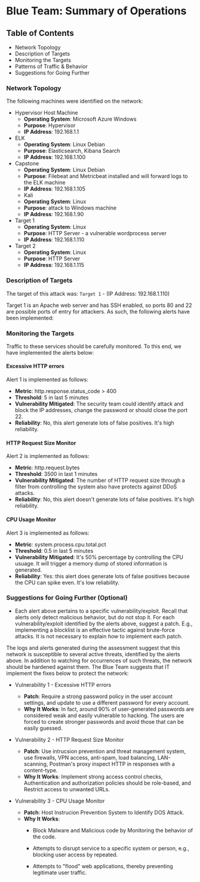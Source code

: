 # Blue Team: Summary of Operations

## Table of Contents
- Network Topology
- Description of Targets
- Monitoring the Targets
- Patterns of Traffic & Behavior
- Suggestions for Going Further

### Network Topology
The following machines were identified on the network:

- Hypervisor Host Machine 
  - **Operating System**: Microsoft Azure Windows
  - **Purpose**: Hypervisor
  - **IP Address**: 192.168.1.1
- ELK
  - **Operating System**: Linux Debian
  - **Purpose**: Elasticsearch, Kibana Search
  - **IP Address**: 192.168.1.100
- Capstone
  - **Operating System**: Linux Debian
  - **Purpose**: Filebeat and Metricbeat installed and will forward logs to the ELK machine
  - **IP Address**: 192.168.1.105
  - Kali
  - **Operating System**: Linux
  - **Purpose**: attack to Windows machine
  - **IP Address**: 192.168.1.90
- Target 1
  - **Operating System**: Linux
  - **Purpose**: HTTP Server - a vulnerable wordprocess server
  - **IP Address**: 192.168.1.110
- Target 2
  - **Operating System**: Linux
  - **Purpose**: HTTP Server
  - **IP Address**: 192.168.1.115

### Description of Targets


The target of this attack was: `Target 1` - (IP Address: 192.168.1.110)

Target 1 is an Apache web server and has SSH enabled, so ports 80 and 22 are possible ports of entry for attackers. As such, the following alerts have been implemented:

### Monitoring the Targets

Traffic to these services should be carefully monitored. To this end, we have implemented the alerts below:

#### Excessive HTTP errors 

Alert 1 is implemented as follows:
  - **Metric**: http.response.status_code > 400 
  - **Threshold**: 5 in last 5 minutes
  - **Vulnerability Mitigated**: The security team could identify attack and block the IP addresses, change the password or should close the port 22.
  - **Reliability**: No, this alert generate lots of false positives. It's high reliability.

#### HTTP Request Size Monitor
Alert 2 is implemented as follows:
  - **Metric**: http.request.bytes
  - **Threshold**: 3500 in last 1 minutes
  - **Vulnerability Mitigated**: The number of HTTP request size through a filter from controlling the system also have protects against DDoS attacks.
  - **Reliability**: No, this alert doesn't generate lots of false positives. It's high reliability.

#### CPU Usage Monitor
Alert 3 is implemented as follows:
  - **Metric**: system.process.cpu.total.pct
  - **Threshold**: 0.5 in last 5 minutes
  - **Vulnerability Mitigated**: It's 50% percentage by controlling the CPU usuage. It will trigger a memory dump of stored information is generated.
  - **Reliability**: Yes: this alert does generate lots of false positives because the CPU can spike even. It's low reliability.

### Suggestions for Going Further (Optional)

- Each alert above pertains to a specific vulnerability/exploit. Recall that alerts only detect malicious behavior, but do not stop it. For each vulnerability/exploit identified by the alerts above, suggest a patch. E.g., implementing a blocklist is an effective tactic against brute-force attacks. It is not necessary to explain _how_ to implement each patch.

The logs and alerts generated during the assessment suggest that this network is susceptible to several active threats, identified by the alerts above. In addition to watching for occurrences of such threats, the network should be hardened against them. The Blue Team suggests that IT implement the fixes below to protect the network:

- Vulnerability 1 - Excessive HTTP errors
  - **Patch**: Require a strong password policy in the user account settings, and update to use a different password for every account.
  - **Why It Works**: In fact, around 90% of user-generated passwords are considered weak and easily vulnerable to hacking. The users are forced to create stronger passwords and avoid those that can be easily guessed.


- Vulnerability 2 - HTTP Request Size Monitor
  - **Patch**: Use intrucsion prevention and threat management system, use firewalls, VPN access, anti-spam, load balancing, LAN-scanning, Postman's proxy inspect HTTP in responses with a content-type.
  - **Why It Works**: Implement strong access control checks, Authentication and authorization policies should be role-based, and Restrict access to unwanted URLs.

- Vulnerability 3 - CPU Usage Monitor
  - **Patch**: Host Instrucion Prevention System to Identify DOS Attack.
  - **Why It Works**:
       - Block Malware and Malicious code by Monitoring the behavior of the code.

       - Attempts to disrupt service to a specific system or person, e.g., blocking user access by repeated.

       - Attempts to "flood" web applications, thereby preventing legitimate user traffic.
